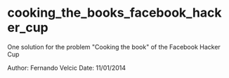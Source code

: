# cooking_the_books_facebook_hacker_cup
One solution for the problem "Cooking the book" of the Facebook Hacker Cup

Author: Fernando Velcic
Date: 11/01/2014
